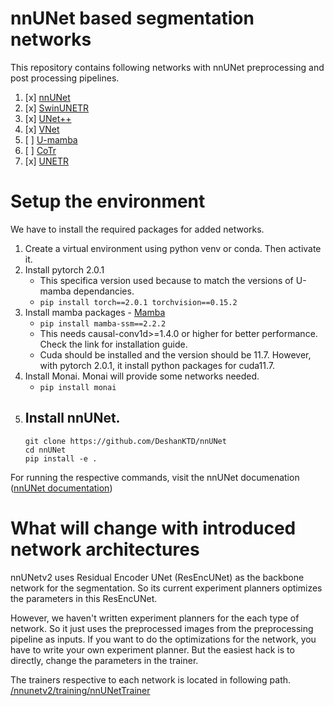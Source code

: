 # nnUNet based segmentation networks

This repository contains following networks with nnUNet preprocessing and post processing pipelines. 

1. [x] [nnUNet](https://github.com/MIC-DKFZ/nnUNet)
2. [x] [SwinUNETR](https://docs.monai.io/en/1.3.0/_modules/monai/networks/nets/swin_unetr.html)
3. [x] [UNet++](https://docs.monai.io/en/stable/networks.html#basicunetplusplus)
4. [x] [VNet](https://docs.monai.io/en/stable/networks.html#vnet)
5. [ ] [U-mamba](https://github.com/bowang-lab/U-Mamba)
6. [ ] [CoTr](https://github.com/YtongXie/CoTr/tree/main)
7. [x] [UNETR](https://docs.monai.io/en/0.7.0/_modules/monai/networks/nets/unetr.html)

# Setup the environment

We have to install the required packages for added networks.

1. Create a virtual environment using python venv or conda. Then activate it.
2. Install pytorch 2.0.1 
    - This specifica version used because to match the versions of U-mamba dependancies.
    - ```pip install torch==2.0.1 torchvision==0.15.2```
3. Install mamba packages - [Mamba](https://pypi.org/project/mamba-ssm/)
    - ```pip install mamba-ssm==2.2.2```
    - This needs causal-conv1d>=1.4.0 or higher for better performance. Check the link for installation guide.
    - Cuda should be installed and the version should be 11.7. However, with pytorch 2.0.1, it install python packages for cuda11.7.
4. Install Monai. Monai will provide some networks needed.
    - ```pip install monai```
5. Install nnUNet.
    -     
    ```
    git clone https://github.com/DeshanKTD/nnUNet
    cd nnUNet
    pip install -e .
    ```


For running the respective commands, visit the nnUNet documenation ([nnUNet documentation](https://github.com/MIC-DKFZ/nnUNet))


# What will change with introduced network architectures
nnUNetv2 uses Residual Encoder UNet (ResEncUNet) as the backbone network for the segmentation. So its current experiment planners optimizes the parameters in this ResEncUNet. 

However, we haven't written experiment planners for the each type of network. So it just uses the preprocessed images from the preprocessing pipeline as inputs. If you want to do the optimizations for the network, you have to write your own experiment planner. But the easiest hack is to directly, change the parameters in the trainer. 

The trainers respective to each network is located in following path.
[/nnunetv2/training/nnUNetTrainer](/nnunetv2/training/nnUNetTrainer)
